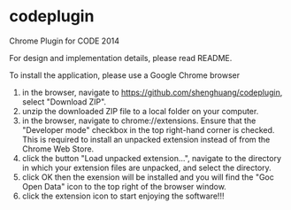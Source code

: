 codeplugin
==========

Chrome Plugin for CODE 2014

For design and implementation details, please read README.

To install the application, please use a Google Chrome browser
1) in the browser, navigate to https://github.com/shenghuang/codeplugin, select "Download ZIP".
2) unzip the downloaded ZIP file to a local folder on your computer.
3) in the browser, navigate to chrome://extensions. Ensure that the "Developer mode" checkbox in the top right-hand corner is checked. 
This is required to install an unpacked extension instead of from the Chrome Web Store.
4) click the button "Load unpacked extension...", navigate to the directory in which your extension files are unpacked, and select the directory. 
5) click OK then the exension will be installed and you will find the "Goc Open Data" icon to the top right of the browser window. 
6) click the extension icon to start enjoying the software!!!  



